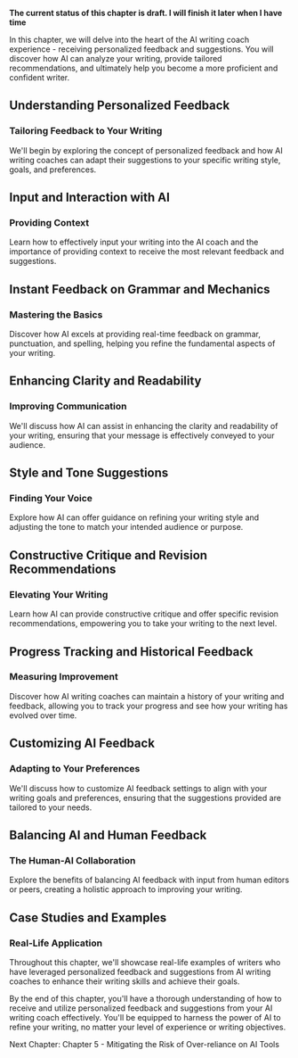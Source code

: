 **The current status of this chapter is draft. I will finish it later when I have time**

In this chapter, we will delve into the heart of the AI writing coach experience - receiving personalized feedback and suggestions. You will discover how AI can analyze your writing, provide tailored recommendations, and ultimately help you become a more proficient and confident writer.

Understanding Personalized Feedback
-----------------------------------

### Tailoring Feedback to Your Writing

We'll begin by exploring the concept of personalized feedback and how AI writing coaches can adapt their suggestions to your specific writing style, goals, and preferences.

Input and Interaction with AI
-----------------------------

### Providing Context

Learn how to effectively input your writing into the AI coach and the importance of providing context to receive the most relevant feedback and suggestions.

Instant Feedback on Grammar and Mechanics
-----------------------------------------

### Mastering the Basics

Discover how AI excels at providing real-time feedback on grammar, punctuation, and spelling, helping you refine the fundamental aspects of your writing.

Enhancing Clarity and Readability
---------------------------------

### Improving Communication

We'll discuss how AI can assist in enhancing the clarity and readability of your writing, ensuring that your message is effectively conveyed to your audience.

Style and Tone Suggestions
--------------------------

### Finding Your Voice

Explore how AI can offer guidance on refining your writing style and adjusting the tone to match your intended audience or purpose.

Constructive Critique and Revision Recommendations
--------------------------------------------------

### Elevating Your Writing

Learn how AI can provide constructive critique and offer specific revision recommendations, empowering you to take your writing to the next level.

Progress Tracking and Historical Feedback
-----------------------------------------

### Measuring Improvement

Discover how AI writing coaches can maintain a history of your writing and feedback, allowing you to track your progress and see how your writing has evolved over time.

Customizing AI Feedback
-----------------------

### Adapting to Your Preferences

We'll discuss how to customize AI feedback settings to align with your writing goals and preferences, ensuring that the suggestions provided are tailored to your needs.

Balancing AI and Human Feedback
-------------------------------

### The Human-AI Collaboration

Explore the benefits of balancing AI feedback with input from human editors or peers, creating a holistic approach to improving your writing.

Case Studies and Examples
-------------------------

### Real-Life Application

Throughout this chapter, we'll showcase real-life examples of writers who have leveraged personalized feedback and suggestions from AI writing coaches to enhance their writing skills and achieve their goals.

By the end of this chapter, you'll have a thorough understanding of how to receive and utilize personalized feedback and suggestions from your AI writing coach effectively. You'll be equipped to harness the power of AI to refine your writing, no matter your level of experience or writing objectives.

Next Chapter: Chapter 5 - Mitigating the Risk of Over-reliance on AI Tools
